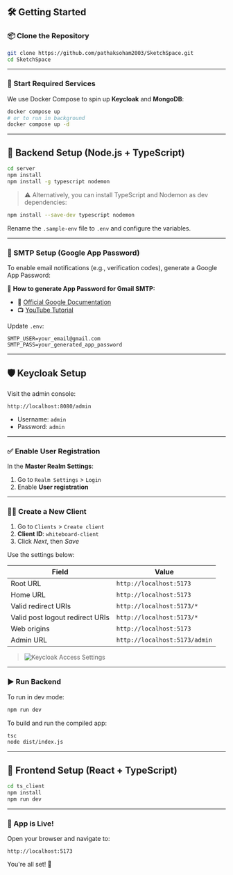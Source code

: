 ## 🛠️ Getting Started

### 📦 Clone the Repository
```bash
git clone https://github.com/pathaksoham2003/SketchSpace.git
cd SketchSpace
```

---

### 🐳 Start Required Services

We use Docker Compose to spin up **Keycloak** and **MongoDB**:

```bash
docker compose up
# or to run in background
docker compose up -d
```

---

## 🧪 Backend Setup (Node.js + TypeScript)

```bash
cd server
npm install
npm install -g typescript nodemon
```

> ⚠️ Alternatively, you can install TypeScript and Nodemon as dev dependencies:
```bash
npm install --save-dev typescript nodemon
```

Rename the `.sample-env` file to `.env` and configure the variables.

---

### 📧 SMTP Setup (Google App Password)

To enable email notifications (e.g., verification codes), generate a Google App Password:

🔐 **How to generate App Password for Gmail SMTP:**
- 📖 [Official Google Documentation](https://support.google.com/mail/answer/185833?hl=en)
- 📺 [YouTube Tutorial](https://www.youtube.com/watch?v=uv3W9QEz6xE)

Update `.env`:
```env
SMTP_USER=your_email@gmail.com
SMTP_PASS=your_generated_app_password
```

---

## 🛡️ Keycloak Setup

Visit the admin console:
```
http://localhost:8080/admin
```
- Username: `admin`
- Password: `admin`

---

### ✅ Enable User Registration

In the **Master Realm Settings**:
1. Go to `Realm Settings` > `Login`
2. Enable **User registration**

---

### 🧑‍💻 Create a New Client

1. Go to `Clients` > `Create client`
2. **Client ID**: `whiteboard-client`
3. Click *Next*, then *Save*

Use the settings below:

| Field | Value |
|---|---|
| Root URL | `http://localhost:5173` |
| Home URL | `http://localhost:5173` |
| Valid redirect URIs | `http://localhost:5173/*` |
| Valid post logout redirect URIs | `http://localhost:5173/*` |
| Web origins | `http://localhost:5173` |
| Admin URL | `http://localhost:5173/admin` |

> ![Keycloak Access Settings](./docker/keycloak_access_settings.png)

---

### ▶️ Run Backend

To run in dev mode:
```bash
npm run dev
```

To build and run the compiled app:
```bash
tsc
node dist/index.js
```

---

## 🎨 Frontend Setup (React + TypeScript)

```bash
cd ts_client
npm install
npm run dev
```

---

### 🚀 App is Live!

Open your browser and navigate to:
```
http://localhost:5173
```

You're all set! 🎉


